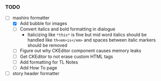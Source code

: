 ### TODO

- [ ] mashiro formatter
  - [x] Add bubble for images
  - [ ] Convert italics and bold formatting in dialogue
    - Italicizing like `*this*` is fine but mid word italics should be handled like `th<em>is</em>` and spaces between italic markers should be removed
  - [ ] Figure out why CKEditor component causes memory leaks
  - [ ] Get CKEditor to not erase custom HTML tags
  - [ ] Add formatting for TL Notes
  - [ ] Add How To page
- [ ] story header formatter
